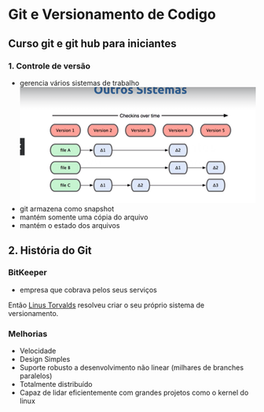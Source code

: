 # **Git e Versionamento de Codigo**

 ## Curso git e git hub para iniciantes

 ### 1. Controle de versão 
 - gerencia vários sistemas de trabalho
 ![alt text](image.png)
 - git armazena como snapshot
 - mantém somente uma cópia do arquivo
 - mantém o estado dos arquivos
 ## 2. História do Git
  ### BitKeeper
  - empresa que cobrava pelos seus serviços 

  Então [Linus Torvalds](https://pt.wikipedia.org/wiki/Linus_Torvalds) resolveu criar o seu próprio sistema de versionamento.

  ### Melhorias 
  - Velocidade 
  - Design Simples
  - Suporte robusto a  desenvolvimento não linear (milhares de branches paralelos) 
  - Totalmente distribuído 
  - Capaz de lidar eficientemente com grandes projetos como o kernel do linux


